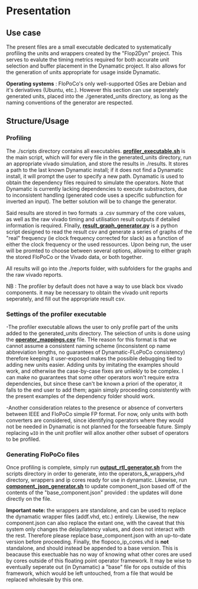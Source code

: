 # Presentation

## Use case
The present files are a small executable dedicated to systematically profiling the units and wrappers created by the "Flop2Dyn" project. This serves to evalute the timing metrics required for both accurate unit selection and buffer placement in the Dynamatic project. It also allows for the generation of units appropriate for usage inside Dynamatic.

**Operating systems** : FloPoCo's only well-supported OSes are Debian and it's derivatives (Ubuntu, etc.). However this section can use seperately generated units, placed into the ./generated_units directory, as long as the naming conventions of the generator are respected.

## Structure/Usage

### Profiling



The ./scripts directory contains all executables. **[profiler_executable.sh](scripts/profiler_executable.sh)** is the main script, which will for every file in the generated_units directory, run an appropriate vivado simulation, and store the results in ./results. It stores a path to the last known Dynamatic install; if it does not find a Dynamatic install, it will prompt the user to specify a new path. Dynamatic is used to obtain the dependency files required to simulate the operators. Note that Dynamatic is currently lacking dependencies to execute substractors, due to inconsistent handling (generated code uses a specific subfunction for inverted an input). The better solution will be to change the generator.

Said results are stored in two formats :a .csv summary of the core values, as well as the raw vivado timing and utilisation result outputs if detailed information is required.
FInally, **[result_graph_generator.py](python_graph_functions/result_graph_generator.py)** is a python script designed to read the result csv and generate a series of graphs of the "real" frequency (ie clock frequency corrected for slack) as a function of either the clock frequency or the used ressources. Upon being run, the user will be promted to choose between several options, allowing to either graph the stored FloPoCo or the Vivado data, or both together. 

All results will go into the ./reports folder, with subfolders for the graphs and the raw vivado reports.

NB : The profiler by default does not have a way to use black box vivado components. it may be necessary to obtain the vivado unit reports seperately, and fill out the appropriate result csv.

### Settings of the profiler executable

-The profiler executable allows the user to only profile part of the units added to the generated_units directory. The selection of units is done using the **[operator_mappings.csv](scripts/operator_mappings.csv)** file. THe reason for this format is that we cannot assume a consistent naming scheme (inconsistent op name abbreviation lengths, no guarantees of Dynamatic-FLoPoCo consistency) therefore keeping it user-exposed makes the  possible debugging tied to adding new units easier. Adding units by imitating the examples should work, and otherwise the case-by-case fixes are unliekly to be complex. I can make no guarantees that some other operators won't require extra dependencies, but since these can't be known a priori of the operator, it falls to the end user to add them; again simply proceeding consistently with the present examples of the dependency folder should work. 

-Another consideration relates to the presence or absence of converters between IEEE and FloPoCo simple FP format. For now, only units with both converters are considered, since identifying operators where they would not be needed in Dynamatic is not planned for the forseeable future. Simply replacing `wIO` in the unit profiler will allox another other subset of operators to be profiled. 

### Generating FloPoCo files

Once profiling is complete, simply run **[output_rtl_generator.sh](scripts/output_rtl_generator.sh)** from the scripts directory in order to generate, into the operators_&_wrappers_vhd directory, wrappers and ip cores ready for use in dynamatic. Likewise, run **[component_json_generator.sh](scripts/component_json_generator.sh)** to update component_json based off of the contents of the "base_component.json" provided : the updates will done directly on the file.


**Important note:** the wrappers are standalone, and can be used to replace the dynamatic wrapper files (addf.vhd, etc.) entirely. Likewise, the new component.json can also replace the extant one, with the caveat that this system only changes the delay/latency values, and does not interact with the rest. 
Therefore please replace base_component.json with an up-to-date version before proceeding. Finally, the flopoco_ip_cores.vhd is **not** standalone, and should instead be appended to a base version. This is beacause this exectuable has no way of knowing what other cores are used by cores outside of this floating point operator framework. It may be wise to eventually seperate out (in Dynamatic) a "base" file for ops outside of this framework, which would be left untouched, from a file that would be replaced wholesale by this one. 



